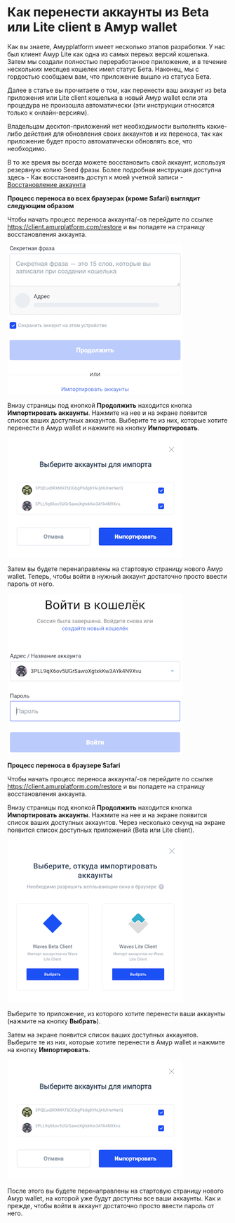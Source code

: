 # **Как перенести аккаунты из Beta или Lite client в Амур wallet**

Как вы знаете, Амурplatform имеет несколько этапов разработки. У нас был клиент Амур Lite как одна из самых первых версий кошелька. Затем мы создали полностью переработанное приложение, и в течение нескольких месяцев кошелек имел статус Бета. Наконец, мы с гордостью сообщаем вам, что приложение вышло из статуса Бета.

Далее в статье вы прочитаете о том, как перенести ваш аккаунт из beta приложения или Lite client кошелька в новый Амур wallet если эта процедура не произошла автоматически (эти инструкции относятся только к онлайн-версиям).

Владельцам десктоп-приложений нет необходимости выполнять какие-либо действия для обновления своих аккаунтов и их переноса, так как приложение будет просто автоматически обновлять все, что необходимо.

В то же время вы всегда можете восстановить свой аккаунт, используя резервную копию Seed фразы. Более подробная инструкция доступна здесь - Как восстановить доступ к моей учетной записи - [Восстановление аккаунта](amur-client/account-management/restore-an-account.md)

**Процесс переноса во всех браузерах (кроме Safari) выглядит следующим образом**

Чтобы начать процесс переноса аккаунта/-ов перейдите по ссылке https://client.amurplatform.com/restore и вы попадете на страницу восстановления аккаунта.

![](/_assets/account_migration_01.png)

Внизу страницы под кнопкой **Продолжить** находится кнопка **Импортировать аккаунты**. Нажмите на нее и на экране появится список ваших доступных аккаунтов. Выберите те из них, которые хотите перенести в Амур wallet и нажмите на кнопку **Импортировать**.

![](/_assets/account_migration_02.png)

Затем вы будете перенаправлены на стартовую страницу нового Амур wallet.
Теперь, чтобы войти в нужный аккаунт достаточно просто ввести пароль от него.

![](/_assets/account_migration_03.png)

**Процесс переноса в браузере Safari**

Чтобы начать процесс переноса аккаунта/-ов перейдите по ссылке https://client.amurplatform.com/restore и вы попадете на страницу восстановления аккаунта.

Внизу страницы под кнопкой **Продолжить** находится кнопка **Импортировать аккаунты**. Нажмите на нее и на экране появится список ваших доступных аккаунтов. Через несколько секунд на экране появится список доступных приложений (Beta или Lite client).

![](/_assets/account_migration_04.png)

Выберите то приложение, из которого хотите перенести ваши аккаунты (нажмите на кнопку **Выбрать**).

Затем на экране появится список ваших доступных аккаунтов. Выберите те из них, которые хотите перенести в Амур wallet и нажмите на кнопку **Импортировать**.

![](/_assets/account_migration_05.png)

После этого вы будете перенаправлены на стартовую страницу нового Амур wallet, на которой уже будут доступны все ваши аккаунты. Как и прежде, чтобы войти в аккаунт достаточно просто ввести пароль от него.
